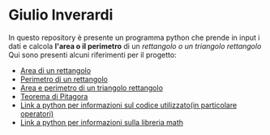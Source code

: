 # Giulio Inverardi
In questo repository è presente un programma python che prende in input i dati e calcola **l'area o il perimetro** di un *rettangolo o un triangolo rettangolo*
Qui sono presenti alcuni riferimenti per il progetto:
- [Area di un rettangolo](https://www.lezionidimatematica.net/Area_poligoni/lezioni/area_lezione_06.html)
- [Perimetro di un rettangolo](https://www.wikihow.it/Calcolare-il-Perimetro-di-un-Rettangolo)
- [Area e perimetro di un triangolo rettangolo](http://www.matemania.it/geometria/article/triangolo-rettangolo-area-perimetro-formule)
- [Teorema di Pitagora](https://www.youmath.it/formulari/formulari-di-geometria-piana/688-teorema-di-pitagora.html)
- [Link a python per informazioni sul codice utilizzato(in particolare operatori)](https://www.w3schools.com/python/python_operators.asp)
- [Link a python per informazioni sulla libreria math](https://realpython.com/python-math-module)